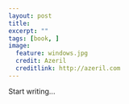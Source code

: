 ```yaml
---
layout: post
title: 
excerpt: ""
tags: [book, ]
image:
  feature: windows.jpg
  credit: Azeril
  creditlink: http://azeril.com
---
```



Start writing...
